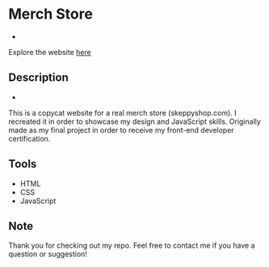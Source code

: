 # Merch Store
*
Explore the website [here](https://tomirisamangeldy.github.io/skeppy-merch-website/)

## Description
*
This is a copycat website for a real merch store (skeppyshop.com). I recreated it in order to showcase my design and JavaScript skills. Originally made as my final project in order to receive my front-end developer certification.

## Tools
- HTML
- CSS
- JavaScript

## Note
Thank you for checking out my repo. Feel free to contact me if you have a question or suggestion!
